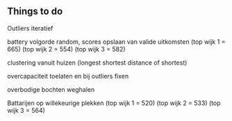 ## Things to do

Outliers iteratief 

battery volgorde random, scores opslaan van valide uitkomsten (top wijk 1 = 665) (top wijk 2 = 554) (top wijk 3 = 582)

clustering vanuit huizen (longest shortest distance of shortest)

overcapaciteit toelaten en bij outliers fixen

overbodige bochten weghalen

Battarijen op willekeurige plekken (top wijk 1 = 520) (top wijk 2 = 533) (top wijk 3 = 564)

